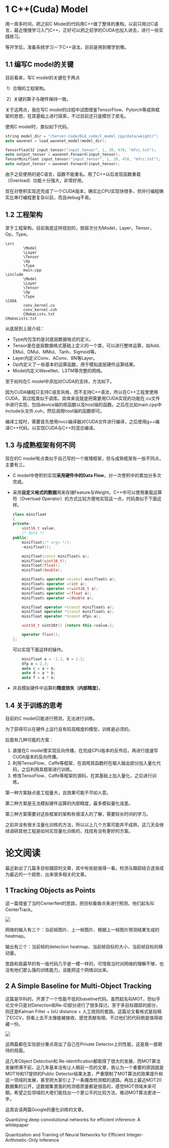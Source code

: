 # 1 C++(Cuda) Model

用一周多时间，把之前C Model的代码用C++做了整体的重构。以前只用过C语言，最近慢慢学习入门C++，正好可以把之前学的CUDA也加入进去，进行一些实践练习。

等开学后，准备系统学习一下C++语法，目前是用到哪学到哪。



## 1.1 编写C model的关键

目前看来，写C model的关键在于两点

​	1）合理的工程架构。

​	2）关键的算子与硬件保持一致。

关于这两点，我在写C model的过程中试图借鉴TensorFlow、Pytorch等成熟框架的思想，在其基础上进行探索，不过目前还只是模仿了皮毛。

使用C model时，类似如下代码。

```C++
string model_dir = "/Server-Code/DLA_code/C_model_cpp/data/weight/";
auto wavenet = load_wavenet_model(model_dir);

TensorFloat32 input_tensor("input_tensor", 1, 20, 478, "mfcc.txt");
auto output_tensor = wavenet.Forward(input_tensor);
TensorMinifloat input_tensor("input_tensor", 1, 20, 478, "mfcc.txt");
auto output_tensor = wavenet.Forward(input_tensor);
```

由于之前使用的是C语言，函数不能重名。用了C++以后发现函数重载（Overload）功能十分强大，非常好用。

现在对卷积实现还完成了一个CUDA版本，确实比CPU实现快很多，但并行编程确实比串行编程更复杂以前，而且debug不易。



## 1.2 工程架构

至于工程架构，目前我是这样规划的，按层次分为Model，Layer，Tensor，Op，Type。

```
\src
		\Model
		\Layer
		\Tensor
		\Op
		\Type
		main.cpp
\include
		\Model
		\Layer
		\Tensor
		\Op
		\Type
\CUDA
		conv_kernel.cu
		conv_kernel.cuh
		CMakeLists.txt
CMakeLists.txt
```

从底层到上层介绍：

- Type内包含的是对底层数据格式的定义。
- Tensor是在底层数据格式基础上定义的一个类，可以进行整体运算，如Add、EMul、DMul、MMul、Tanh、Sigmoid等。
- Layer内定义Conv、AConv、BN等Layer。
- Op内定义了一些基本的运算函数，用于模拟底层硬件运算结果。
- Model内定义WaveNet、LSTM等完整的网络。

至于如何在C model中添加对CUDA的支持，方法如下。

因为CUDA编程只支持C语言风格，而不支持C++语法，所以在C++工程里使用CUDA，其过程类似于调库。具体来说就是把需要用CUDA实现的功能在.cu文件中进行实现，包括device端的核函数以及host端的函数。之后在比如main.cpp中include头文件.cuh，然后调用host端的函数即可。

编译工程时，需要首先使用nvcc编译器对CUDA文件进行编译，之后使用g++编译C++代码，以实现CUDA与C++的混合编译。



## 1.3 与成熟框架有何不同

现在的C model有点类似于自己写的一个推理框架，但与成熟框架有一些不同点，主要有三。

- C model中卷积的实现**采用硬件中的Data Flow**。对一次卷积中的累加分多次完成。

- 采用**自定义格式的数据**用来存储Feature与Weight。C++中可以使用重载运算符（Overload Operator）的方式比较方便地实现这一点，代码类似于下面这样。

  ```c++
  class minifloat
  {
  private:
      uint16_t value;
      /* data */
  public:
      minifloat(/* args */);
      ~minifloat();
  
      minifloat(const minifloat& a);
      minifloat(uint16_t);
      minifloat(float);
      minifloat(double);
  
      minifloat& operator =(const minifloat& a);
      minifloat& operator =(int a);
      minifloat& operator =(uint16_t a);
      minifloat& operator =(float a);
      minifloat& operator =(double a);
  
      minifloat operator +(const minifloat& a);
      minifloat operator *(const minifloat& a);
      minifloat operator *(const dfp& a);
  
      uint16_t uint16t() {return this->value;};
  
      operator float();
  };
  ```

  可以实现下面这样的操作。

  ```c++
      minifloat a = -1.1, b = 2.2;
      dfp e = 2.3;
      auto c = a + b;
      auto d = a * b;
      auto f = a * e;
  ```

- 并且模拟硬件中运算的**精度损失（内部精度）**。



## 1.4 关于训练的思考

目前的C model只能进行预测，无法进行训练。

为了获得可以在硬件上运行且有较高精度的模型，训练是必须的。

后面有几种可能的方案：

1. 直接在C model里实现反向传播，在完成CPU版本的反传后，再进行提速写CUDA版本的反向传播。
2. 利用TensoFlow、Caffe等框架，在调用其函数时在输入输出部分加入量化代码，之后利用其框架进行训练。
3. 修改TensoFlow、Caffe等框架的源码，在其基础上加入量化，之后进行训练。

第一种方案缺点是工程量大，且效果可能不尽如人意。

第二种方案是无法模拟硬件运算的内部精度，最多模拟量化误差。

第三种方案需要对这些框架的架构有很深入的了解，需要较长时间的学习。

之前并没有很关注量化训练的方法，所以以上几个方案可能并不成熟，这几天会继续调研其他工程是如何实现量化训练的，找找有没有更好的方案。



# 论文阅读

最近新出了几篇多目标跟踪的文章，其中有些挺值得一看。检测与跟踪结合逐渐成为最近的一个趋势，出来很多相关的文章。

## 1 Tracking Objects as Points

这一篇借鉴了当时CenterNet的思路，把目标看做点来进行预测，他们起名叫CenterTrack。

![](./3.png)

网络的输入有三个：当前帧图片、上一帧图片、根据上一帧图片预测结果生成的heatmap。

输出有三个：当前帧的detection heatmap、当前帧目标的大小、当前帧目标的移动量。

思路和我最早的有一版代码几乎是一模一样的，可惜我当时对网络的理解不够，也没有他们那么强的训练能力，没能把这个网络训出来。



## 2 A Simple Baseline for Multi-Object Tracking

这篇是华科的，开源了一个性能不低的baseline代码。虽然起名叫MOT，但似乎论文中只是对Detection和Re-ID部分进行了很多探讨。至于多目标跟踪的部分，则还是Kalman Filter + IoU distance + 人工规则的套路。这篇论文看格式是投稿了ECCV，但看上去不太像能被接收，感觉贡献有限。不过他们的代码倒是值得收藏一份。

![](./2.png)



这两篇都在实验部分重点突出了自己在Private Detector上的性能，这是我一直期待的局面。

这几年Object Detection和 Re-identification都取得了很大的发展，而MOT算法发展停滞不前，近几年基本没有让人眼前一亮的文章，我认为一个重要的原因就是MOT16和17提供的Public Detector结果太差，严重限制了MOT算法的效果提升和这一领域的发展，甚至把大家引上了一条魔改检测框的道路。再加上最近MOT20数据集的公开，这数据集里面的检测框质量都是很高的，感觉MOT领域未来可期。希望之后领域的大佬们能找出一个更公平的比较方法，推动MOT算法更进一步。







这周会读两篇Google的量化训练的文章。

Quantizing deep convolutional networks for efficient inference: A whitepaper

Quantization and Training of Neural Networks for Efficient Integer-Arithmetic-Only Inference